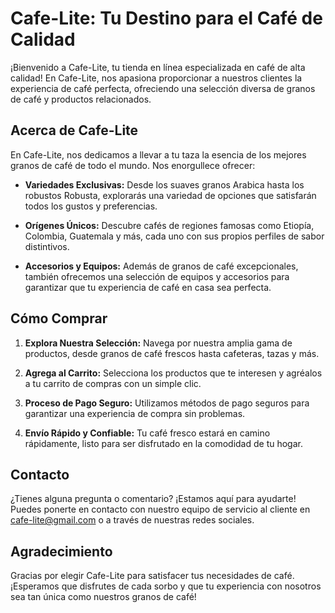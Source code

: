 # Cafe-Lite: Tu Destino para el Café de Calidad

¡Bienvenido a Cafe-Lite, tu tienda en línea especializada en café de alta calidad! En Cafe-Lite, nos apasiona proporcionar a nuestros clientes la experiencia de café perfecta, ofreciendo una selección diversa de granos de café y productos relacionados.

## Acerca de Cafe-Lite

En Cafe-Lite, nos dedicamos a llevar a tu taza la esencia de los mejores granos de café de todo el mundo. Nos enorgullece ofrecer:

- **Variedades Exclusivas:** Desde los suaves granos Arabica hasta los robustos Robusta, explorarás una variedad de opciones que satisfarán todos los gustos y preferencias.

- **Orígenes Únicos:** Descubre cafés de regiones famosas como Etiopía, Colombia, Guatemala y más, cada uno con sus propios perfiles de sabor distintivos.

- **Accesorios y Equipos:** Además de granos de café excepcionales, también ofrecemos una selección de equipos y accesorios para garantizar que tu experiencia de café en casa sea perfecta.

## Cómo Comprar

1. **Explora Nuestra Selección:** Navega por nuestra amplia gama de productos, desde granos de café frescos hasta cafeteras, tazas y más.

2. **Agrega al Carrito:** Selecciona los productos que te interesen y agréalos a tu carrito de compras con un simple clic.

3. **Proceso de Pago Seguro:** Utilizamos métodos de pago seguros para garantizar una experiencia de compra sin problemas.

4. **Envío Rápido y Confiable:** Tu café fresco estará en camino rápidamente, listo para ser disfrutado en la comodidad de tu hogar.

## Contacto

¿Tienes alguna pregunta o comentario? ¡Estamos aquí para ayudarte! Puedes ponerte en contacto con nuestro equipo de servicio al cliente en cafe-lite@gmail.com o a través de nuestras redes sociales.

## Agradecimiento

Gracias por elegir Cafe-Lite para satisfacer tus necesidades de café. ¡Esperamos que disfrutes de cada sorbo y que tu experiencia con nosotros sea tan única como nuestros granos de café!
